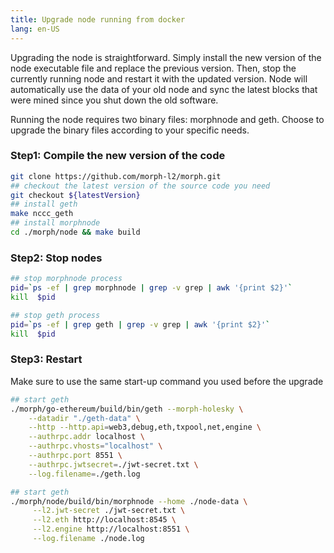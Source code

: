 ```yaml
---
title: Upgrade node running from docker
lang: en-US
---
```


Upgrading the node is straightforward. Simply install the new version of the node executable file and replace the previous version. Then, stop the currently running node and restart it with the updated version. Node will automatically use the data of your old node and sync the latest blocks that were mined since you shut down the old software.

Running the node requires two binary files: morphnode and geth. Choose to upgrade the binary files according to your specific needs.

### Step1: Compile the new version of the code

```bash
git clone https://github.com/morph-l2/morph.git
## checkout the latest version of the source code you need
git checkout ${latestVersion}
## install geth
make nccc_geth
## install morphnode
cd ./morph/node && make build
```

### Step2: Stop nodes

```bash
## stop morphnode process
pid=`ps -ef | grep morphnode | grep -v grep | awk '{print $2}'`
kill  $pid

## stop geth process
pid=`ps -ef | grep geth | grep -v grep | awk '{print $2}'`
kill  $pid
```

### Step3: Restart

Make sure to use the same start-up command you used before the upgrade

```bash
## start geth
./morph/go-ethereum/build/bin/geth --morph-holesky \
    --datadir "./geth-data" \
    --http --http.api=web3,debug,eth,txpool,net,engine \
    --authrpc.addr localhost \
    --authrpc.vhosts="localhost" \
    --authrpc.port 8551 \
    --authrpc.jwtsecret=./jwt-secret.txt \
    --log.filename=./geth.log

## start geth    
./morph/node/build/bin/morphnode --home ./node-data \
     --l2.jwt-secret ./jwt-secret.txt \
     --l2.eth http://localhost:8545 \
     --l2.engine http://localhost:8551 \
     --log.filename ./node.log 
```